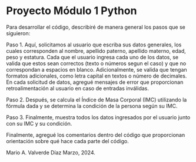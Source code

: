 # Proyecto Módulo 1 Python
Para desarrollar el código, describiré de manera general los pasos que se siguieron:

Paso 1.
Aquí, solicitamos al usuario que escriba sus datos generales, los cuales corresponden al nombre, apellido paterno, apellido materno, edad, peso y estatura.  Cada que el usuario ingresa cada uno de los datos, se valida que estos sean correctos (texto o números segun el caso) y que no correspondan a espacios en blanco.  Adicionalmente, se valida que tengan formatos adicionales, como letra capital en textos o número de decimales.  En cada solicitud de datos, agregué  mensajes de error que proporcionan retroalimentación al usuario en caso de entradas inválidas.

Paso 2.
Después, se calcula el Índice de Masa Corporal (IMC) utilizando la fórmula dada y se determina la condición de la persona según su IMC.

Paso 3.
Finalmente, muestra todos los datos ingresados por el usuario junto con su IMC y su condición.

Finalmente, agregué los comentarios dentro del código que proporcionan orientación sobre qué hace cada parte del código.

Mario A. Valverde Díaz
Marzo, 2024.






